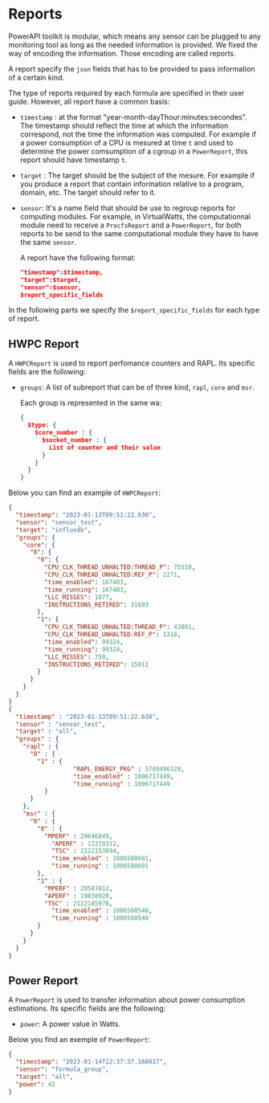 # Reports

PowerAPI toolkit is modular, which means any sensor can be plugged to any monitoring
tool as long as the needed information is provided.
We fixed the way of encoding the information. Those encoding are called reports.

A report specify the `json` fields that has to be provided to pass information of
a certain kind.

The type of reports required by each formula are specified in their user guide. However, all report have a common basis:

- `timestamp` : at the format "year-month-dayThour:minutes:secondes". The
  timestamp should reflect the time at which the information correspond, not the
  time the information was computed.
  For example if a power consumption of a CPU is mesured at time `t` and used to
  determine the power comsumption of a cgroup in a `PowerReport`, this report
  should have timestamp `t`.

- `target` : The target should be the subject of the mesure. For example if
    you produce a report that contain information relative to a program, domain,
    etc. The target should refer to it.

- `sensor`: It's a name field that should be use to regroup reports for
  computing modules. For example, in VirtualWatts, the computationnal module need to receive a
  `ProcfsReport` and a `PowerReport`, for both reports to be send to the same
  computational module they have to have the same `sensor`.

  A report have the following format:

  ```json
  "timestamp":$timestamp,
  "target":$target,
  "sensor":$sensor,
  $report_specific_fields

  ```
In the following parts we specify the `$report_specific_fields` for each type of report.

## HWPC Report

A `HWPCReport` is used to report perfomance counters and RAPL.
Its specific fields are the following:

- `groups`: A list of subreport that can be of three kind, `rapl`, `core` and
  `msr`.

  Each group is represented in the same wa:

  ```json
  {
    $type: {
      $core_number : {
        $socket_number : {
          List of counter and their value
        }
      }
    }
  }
  ```

Below you can find an example of `HWPCReport`:

```json
{
  "timestamp": "2023-01-13T09:51:22.630",
  "sensor": "sensor_test",
  "target": "influxdb",
  "groups": {
    "core": {
      "0": {
        "0": {
          "CPU_CLK_THREAD_UNHALTED:THREAD_P": 75510,
          "CPU_CLK_THREAD_UNHALTED:REF_P": 2271,
          "time_enabled": 167403,
          "time_running": 167403,
          "LLC_MISSES": 1077,
          "INSTRUCTIONS_RETIRED": 31693
        },
        "1": {
          "CPU_CLK_THREAD_UNHALTED:THREAD_P": 43801,
          "CPU_CLK_THREAD_UNHALTED:REF_P": 1318,
          "time_enabled": 99324,
          "time_running": 99324,
          "LLC_MISSES": 750,
          "INSTRUCTIONS_RETIRED": 15011
        }
      }
    }
  }
}
{
  "timestamp" : "2023-01-13T09:51:22.630",
  "sensor" : "sensor_test",
  "target" : "all",
  "groups" : {
    "rapl" : {
      "0" : {
        "1" : {
			      "RAPL_ENERGY_PKG" : 5709496320,
			      "time_enabled" : 1006717449,
			      "time_running" : 1006717449
          }
      }
    },
    "msr" : {
      "0" : {
        "0" : {
          "MPERF" : 29646849,
	        "APERF" : 12319312,
	        "TSC" : 2122153094,
	        "time_enabled" : 1006580601,
	        "time_running" : 1006580601
        },
        "1" : {
          "MPERF" : 20587012,
          "APERF" : 19838920,
          "TSC" : 2122185970,
	        "time_enabled" : 1006560540,
	        "time_running" : 1006560540
        }
      }
    }
  }
}

```

## Power Report

A `PowerReport` is used to transfer information about power consumption estimations.
Its specific fields are the following:

- `power`: A power value in Watts.

Below you find an exemple of `PowerReport`:

```json
{
  "timestamp": "2023-01-14T12:37:37.168817",
  "sensor": "formula_group",
  "target": "all",
  "power": 42
}
```

<!-- ## Procfs Report

A `ProcfsReport` is used to transfer information about CPU usage of
process.
Its specific fields are the following:

- `global_cpu_usage` : The used percentage of the CPU.
- `usage`: A list of the monitored processes with their percentage of CPU usage.

Below you find an exemple of `ProcfsReport`:

```json
{
  "timestamp": "2023-01-14T12:37:37.168817",
  "sensor": "formula_group",
  "target": ["firefox_cgroup", "emacs_cgroup", "zsh_cgroup", "mongo_cgroup"],
  "usage": {
    "firefox_cgroup": 8.36,
    "emacs_cgroup": 5.52,
    "zsh_cgroup": 0.01,
    "mongo_cgroup": 0.64
  },
  "global_cpu_usage": 27.610000000000014
}
-->
